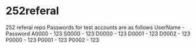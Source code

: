 # 252referal
252 referal repo
Passwords for test accounts are as follows
UserName  - Password 
	A0000 - 123
	S0000 - 123
	D0000 - 123
	D0001 - 123
	D0002 - 123
	P0000 - 123
	P0001 - 123
	P0002 - 123